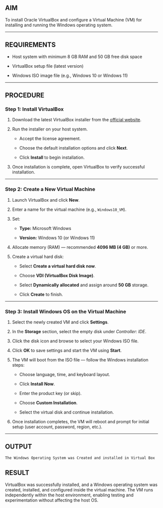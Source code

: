 ## **AIM**

To install Oracle VirtualBox and configure a Virtual Machine (VM) for installing and running the Windows operating system.

---

## **REQUIREMENTS**

- Host system with minimum 8 GB RAM and 50 GB free disk space
    
- VirtualBox setup file (latest version)
    
- Windows ISO image file (e.g., Windows 10 or Windows 11)
    

---

## **PROCEDURE**

### **Step 1: Install VirtualBox**

1. Download the latest VirtualBox installer from the [official website](https://www.virtualbox.org/).
    
2. Run the installer on your host system.
    
    - Accept the license agreement.
        
    - Choose the default installation options and click **Next**.
        
    - Click **Install** to begin installation.
        
3. Once installation is complete, open VirtualBox to verify successful installation.
    

---

### **Step 2: Create a New Virtual Machine**

1. Launch VirtualBox and click **New**.
    
2. Enter a name for the virtual machine (e.g., `Windows10_VM`).
    
3. Set:
    
    - **Type:** Microsoft Windows
        
    - **Version:** Windows 10 (or Windows 11)
        
4. Allocate memory (RAM) — recommended **4096 MB (4 GB)** or more.
    
5. Create a virtual hard disk:
    
    - Select **Create a virtual hard disk now**.
        
    - Choose **VDI (VirtualBox Disk Image)**.
        
    - Select **Dynamically allocated** and assign around **50 GB** storage.
        
    - Click **Create** to finish.
        

---

### **Step 3: Install Windows OS on the Virtual Machine**

1. Select the newly created VM and click **Settings**.
    
2. In the **Storage** section, select the empty disk under _Controller: IDE_.
    
3. Click the disk icon and browse to select your Windows ISO file.
    
4. Click **OK** to save settings and start the VM using **Start**.
    
5. The VM will boot from the ISO file — follow the Windows installation steps:
    
    - Choose language, time, and keyboard layout.
        
    - Click **Install Now**.
        
    - Enter the product key (or skip).
        
    - Choose **Custom Installation**.
        
    - Select the virtual disk and continue installation.
        
6. Once installation completes, the VM will reboot and prompt for initial setup (user account, password, region, etc.).
    

---
## **OUTPUT**

	The Windows Operating System was Created and installed in Virtual Box
## **RESULT**

VirtualBox was successfully installed, and a Windows operating system was created, installed, and configured inside the virtual machine. The VM runs independently within the host environment, enabling testing and experimentation without affecting the host OS.
